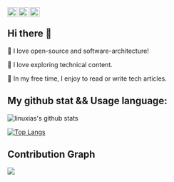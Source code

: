 <a href="https://www.instagram.com/seungha.son/">
  <img align="left" alt="Instagram" width="22px" src="https://raw.githubusercontent.com/hussainweb/hussainweb/main/icons/instagram.png" />
</a>
<a href="https://www.linkedin.com/in/seungha-son-a97a02b3/">
  <img align="left" alt="LinkedIN" width="22px" src="https://raw.githubusercontent.com/peterthehan/peterthehan/master/assets/linkedin.svg" />
</a>
<a href="https://sonseungha.tistory.com/">
  <img align="left" alt="Tistory" width="22px" src="https://w.namu.la/s/aec084b1eda1878b6aba5c6edba4950075de77d601abdef0894f59c164089a096c2dd305fc578a64f8519dd129f3aea87dc54660d52820a1b33c259f1295501c01de8755b6992f0ff2ad8f591937a8159ad27807aa79fbf8f82c10492c856546" />
</a>
<br>

## Hi there 👋

🔭 I love open-source and software-architecture! 

🌱 I love exploring technical content.

👯 In my free time, I enjoy to read or write tech articles.


## My github stat && Usage language:
![linuxias's github stats](https://github-readme-stats.vercel.app/api?username=linuxias&show_icons=true&include_all_commits=true&theme=merko&count_private=true)

[![Top Langs](https://github-readme-stats.vercel.app/api/top-langs/?username=linuxias&hide=javascript,css,html&layout=compact&theme=merko)](https://github.com/linuxias/github-readme-stats)

## Contribution Graph

![](https://activity-graph.herokuapp.com/graph?username=linuxias&theme=github&area=true&count_private=true)
